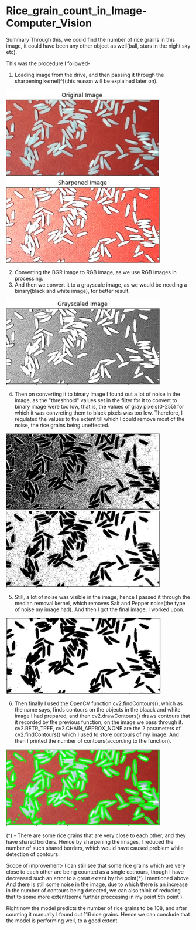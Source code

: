 # Rice_grain_count_in_Image-Computer_Vision
Summary
Through this, we could find the number of rice grains in this image, it could have been any other object as well(ball, stars in the night sky etc).

This was the procedure I followed-



1) Loading image from the drive, and then passing it through the sharpening kernel(^)(this reason will be explained later on).
<img src="IMAGES/Original.jpg">

<img src="IMAGES/Sharpened.jpg">

2) Converting the BGR image to RGB image, as we use RGB images in processing.
3) And then we convert it to a grayscale image, as we would be needing a binary(black and white image), for better result.
<img src="IMAGES/Grayscaled.JPG">

4) Then on converting it to binary image I found out a lot of noise in the image, as the "threshhold" values set in the filter for it to convert to binary image were too low, that is, the values of gray pixels(0-255) for which it was convreting them to black pixels was too low. Therefore, I regulated the values to the extent till which I could remove most of the noise, the rice grains being uneffected.
<img src="IMAGES/Binary1.JPG">

<img src="IMAGES/Binary2.jpg">

5) Still, a lot of noise was visible in the image, hence I passed it through the median removal kernel, which removes Salt and Pepper noise(the type of noise my image had). And then I got the final image, I worked upon.
<img src="IMAGES/Binary3.jpg">

6) Then finally I used the OpenCV function cv2.findContours(), which as the name says, finds contours on the objects in the blaack and white image I had prepared, and then cv2.drawContours() draws contours that it recorded by the previous function, on the image we pass through it. cv2.RETR_TREE, cv2.CHAIN_APPROX_NONE are the 2 parameters of cv2.findContours() which I used to store contours of my image. And then I printed the number of contours(according to the function).
<img src="IMAGES/Contour.jpg">

(^) - There are some rice grains that are very close to each other, and they have shared borders. Hence by sharpening the images, I reduced the number of such shared borders, which would have caused problem while detection of contours.

Scope of improvement-
I can still see that some rice grains which are very close to each other are being counted as a single cotnours, though I have decreased such an error to a great extent by the point(*) I mentioned above. And there is still some noise in the image, due to which there is an increase in the number of contours being detected, we can also think of reducing that to some more extent(some further proccesing in my point 5th point ).

Right now the model predicts the number of rice grains to be 108, and after counting it manually I found out 116 rice grains. Hence we can conclude that the model is performing well, to a good extent.
